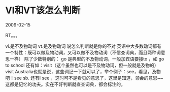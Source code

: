 # VI和VT该怎么判断
2009-02-15


RT。。。


vi.是不及物动词 vt.是及物动词 说怎么判断就是你的不对 英语中大多数动词都有一个特性：既可以做及物动词，又可以做不及物动词（不信查词典，而且两种词意思一样） 除了少数特别的： go 是典型的不及物动词，一般加宾语要接to ，如 go to school 还有如：visit（这个虽然也可以是不及物动词，但一般就是及物的）visit Australia也就是说，这些词记一下就可以了，举个例子：see，看见，及物吧！see sb. 还有I see ，这时可不是看见的意思了，这里是知道，领会的意思~~这都是记忆的功夫。实在不好判断就查查词典，都会标注的。
